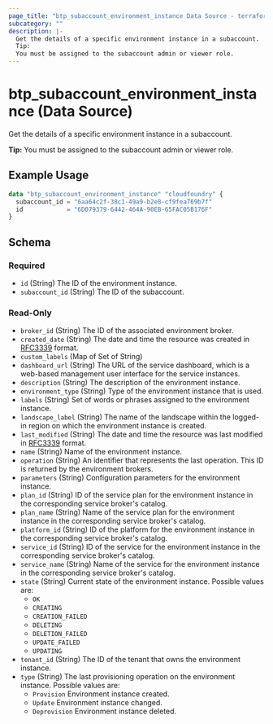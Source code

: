 ```yaml
---
page_title: "btp_subaccount_environment_instance Data Source - terraform-provider-btp"
subcategory: ""
description: |-
  Get the details of a specific environment instance in a subaccount.
  Tip:
  You must be assigned to the subaccount admin or viewer role.
---
```


# btp_subaccount_environment_instance (Data Source)

Get the details of a specific environment instance in a subaccount.

__Tip:__
You must be assigned to the subaccount admin or viewer role.

## Example Usage

```terraform
data "btp_subaccount_environment_instance" "cloudfoundry" {
  subaccount_id = "6aa64c2f-38c1-49a9-b2e8-cf9fea769b7f"
  id            = "6D079379-6442-464A-90EB-65FAC05B176F"
}
```

<!-- schema generated by tfplugindocs -->
## Schema

### Required

- `id` (String) The ID of the environment instance.
- `subaccount_id` (String) The ID of the subaccount.

### Read-Only

- `broker_id` (String) The ID of the associated environment broker.
- `created_date` (String) The date and time the resource was created in [RFC3339](https://www.ietf.org/rfc/rfc3339.txt) format.
- `custom_labels` (Map of Set of String)
- `dashboard_url` (String) The URL of the service dashboard, which is a web-based management user interface for the service instances.
- `description` (String) The description of the environment instance.
- `environment_type` (String) Type of the environment instance that is used.
- `labels` (String) Set of words or phrases assigned to the environment instance.
- `landscape_label` (String) The name of the landscape within the logged-in region on which the environment instance is created.
- `last_modified` (String) The date and time the resource was last modified in [RFC3339](https://www.ietf.org/rfc/rfc3339.txt) format.
- `name` (String) Name of the environment instance.
- `operation` (String) An identifier that represents the last operation. This ID is returned by the environment brokers.
- `parameters` (String) Configuration parameters for the environment instance.
- `plan_id` (String) ID of the service plan for the environment instance in the corresponding service broker's catalog.
- `plan_name` (String) Name of the service plan for the environment instance in the corresponding service broker's catalog.
- `platform_id` (String) ID of the platform for the environment instance in the corresponding service broker's catalog.
- `service_id` (String) ID of the service for the environment instance in the corresponding service broker's catalog.
- `service_name` (String) Name of the service for the environment instance in the corresponding service broker's catalog.
- `state` (String) Current state of the environment instance. Possible values are: 
	 - `OK`
	 - `CREATING`
	 - `CREATION_FAILED`
	 - `DELETING`
	 - `DELETION_FAILED`
	 - `UPDATE_FAILED`
	 - `UPDATING`
- `tenant_id` (String) The ID of the tenant that owns the environment instance.
- `type` (String) The last provisioning operation on the environment instance. Possible values are: 
	 - `Provision` Environment instance created.
	 - `Update` Environment instance changed.
	 - `Deprovision` Environment instance deleted.